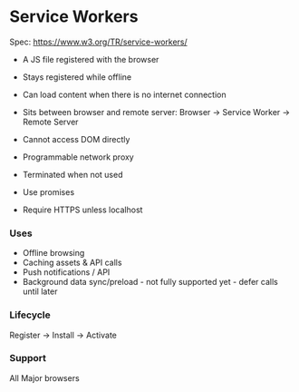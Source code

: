 # Service Workers
Spec: https://www.w3.org/TR/service-workers/

* A JS file registered with the browser
* Stays registered while offline
* Can load content when there is no internet connection

* Sits between browser and remote server:
Browser -> Service Worker -> Remote Server

* Cannot access DOM directly
* Programmable network proxy
* Terminated when not used
* Use promises
* Require HTTPS unless localhost

### Uses
* Offline browsing
* Caching assets & API calls
* Push notifications / API
* Background data sync/preload - not fully supported yet - defer calls until later

### Lifecycle
Register -> Install -> Activate

### Support
All Major browsers

